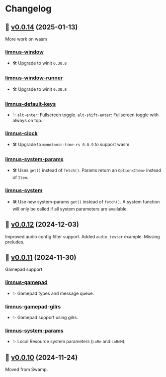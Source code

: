 # Changelog

## 🔖 [v0.0.14](https://github.com/swamp/limnus/releases/tag/v0.0.14) (2025-01-13)

More work on wasm

### [limnus-window](https://crates.io/crates/limnus-window)

* 🛠️ Upgrade to winit `0.30.8`

### [limnus-window-runner](https://crates.io/crates/limnus-window-runner)

* 🛠️ Upgrade to winit `0.30.8`

### [limnus-default-keys](https://crates.io/crates/limnus-default-keys)

* ✨ `alt-enter`: Fullscreen toggle. `alt-shift-enter`: Fullscreen toggle with always on top.

### [limnus-clock](https://crates.io/crates/limnus-clock)

* 🛠️ Upgrade to `monotonic-time-rs 0.0.9` to support wasm

### [limnus-system-params](https://crates.io/crates/limnus-system-params)

* 🛠️ Uses `get()` instead of `fetch()`. Params return an `Option<Item>` instead of `Item`.

### [limnus-system](https://crates.io/crates/limnus-system)

* 🛠️ Use new system-params `get()` instead of `fetch()`. A system function will only be called if all system parameters are available.

## 🔖 [v0.0.12](https://github.com/swamp/limnus/releases/tag/v0.0.12) (2024-12-03)

Improved audio config filter support. Added `audio_tester` example. Missing preludes.

## 🔖 [v0.0.11](https://github.com/swamp/limnus/releases/tag/v0.0.11) (2024-11-30)

Gamepad support

### [limnus-gamepad](https://crates.io/crates/limnus-gamepad)

* ✨ Gamepad types and message queue.

### [limnus-gamepad-gilrs](https://crates.io/crates/limnus-gamepad-gilrs)

* ✨ Gamepad support using gilrs.

### [limnus-system-params](https://crates.io/crates/limnus-system-params)

* ✨ Local Resource system parameters (`LoRe` and `LoReM`).

## 🔖 [v0.0.10](https://github.com/swamp/limnus/releases/tag/v0.0.10) (2024-11-24)

Moved from Swamp.
